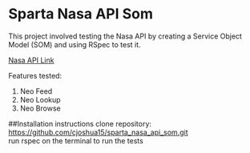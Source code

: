 # Sparta Nasa API Som

This project involved testing the Nasa API by creating a Service Object Model (SOM) and using RSpec to test it.

[Nasa API Link](https://api.nasa.gov/api.html)

Features tested:
1. Neo Feed
2. Neo Lookup
3. Neo Browse


##Installation instructions
    clone repository: https://github.com/cjoshua15/sparta_nasa_api_som.git    
    run rspec on the terminal to run the tests